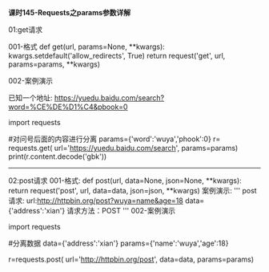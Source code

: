 **课时145-Requests之params参数详解**

01:get请求

001-格式
def get(url, params=None, **kwargs):
	kwargs.setdefault('allow_redirects', True)
    return request('get', url, params=params, **kwargs)

002-案例演示

已知一个地址: https://yuedu.baidu.com/search?word=%CE%DE%D1%C4&pbook=0

import requests

#对问号后面的内容进行分离
params={'word':'wuya','phook':0}
r= requests.get(
	url='https://yuedu.baidu.com/search',
	params=params)
print(r.content.decode('gbk'))

--------------------------------------------------------------------------
02:post请求
001-格式:
def post(url, data=None, json=None, **kwargs):
    return request('post', url, data=data, json=json, **kwargs)
案例演示:
'''
post请求:
url:http://httpbin.org/post?wuya=name&age=18
data={'address':'xian'}
请求方法：POST
'''
002-案例演示

import requests

#分离数据
data={'address':'xian'}
params={'name':'wuya','age':18}

r=requests.post(
url='http://httpbin.org/post',
data=data,
params=params)